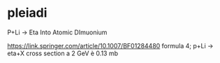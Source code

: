 # pleiadi
P+Li -> Eta Into Atomic DImuonium

https://link.springer.com/article/10.1007/BF01284480 formula 4; p+Li -> eta+X cross section a 2 GeV è 0.13 mb 
